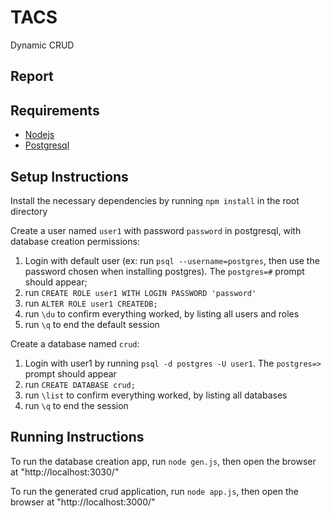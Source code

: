 # TACS

Dynamic CRUD
## Report


## Requirements

* [Nodejs](https://nodejs.org/en/)
* [Postgresql](https://www.postgresql.org/download/)

## Setup Instructions

Install the necessary dependencies by running `npm install` in the root directory

Create a user named `user1` with password `password` in postgresql, with database creation permissions:

1. Login with default user (ex: run `psql --username=postgres`, then use the password chosen when installing postgres). The `postgres=#` prompt should appear; 
2. run `CREATE ROLE user1 WITH LOGIN PASSWORD 'password'`
3. run `ALTER ROLE user1 CREATEDB;`
4. run `\du` to confirm everything worked, by listing all users and roles
5. run `\q` to end the default session

Create a database named `crud`:
1. Login with user1 by running `psql -d postgres -U user1`. The `postgres=>` prompt should appear
2. run `CREATE DATABASE crud;`
4. run `\list` to confirm everything worked, by listing all databases
5. run `\q` to end the session



## Running Instructions

To run the database creation app, run `node gen.js`, then open the browser at "http://localhost:3030/"

To run the generated crud application, run `node app.js`, then open the browser at "http://localhost:3000/"
